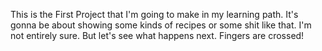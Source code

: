 This is the First Project that I'm going to make in my learning path.
It's gonna be about showing some kinds of recipes or some shit like that. I'm not entirely sure. But let's see what happens next. Fingers are crossed!
